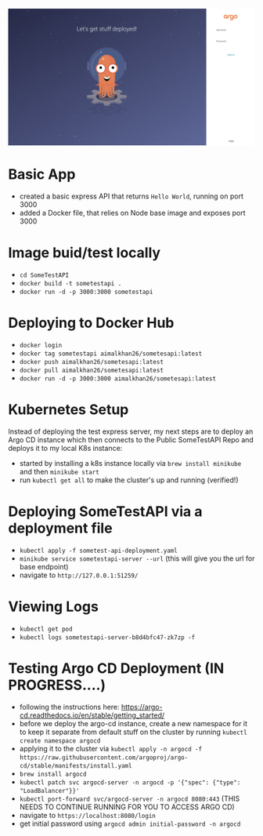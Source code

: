 ![alt text](image.png)

# Basic App

- created a basic express API that returns `Hello World`, running on port 3000
- added a Docker file, that relies on Node base image and exposes port 3000

# Image buid/test locally

- `cd SomeTestAPI`
- `docker build -t sometestapi .`
- `docker run -d -p 3000:3000 sometestapi`

# Deploying to Docker Hub

- `docker login`
- `docker tag sometestapi aimalkhan26/sometesapi:latest`
- `docker push aimalkhan26/sometesapi:latest`
- `docker pull aimalkhan26/sometesapi:latest`
- `docker run -d -p 3000:3000 aimalkhan26/sometesapi:latest`

# Kubernetes Setup

Instead of deploying the test express server, my next steps are to deploy an Argo CD instance which then connects to the Public SomeTestAPI Repo and deploys it to my local K8s instance:

- started by installing a k8s instance locally via `brew install minikube` and then `minikube start`
- run `kubectl get all` to make the cluster's up and running (verified!)

# Deploying SomeTestAPI via a deployment file
- `kubectl apply -f sometest-api-deployment.yaml`
- `minikube service sometestapi-server --url` (this will give you the url for base endpoint)
- navigate to `http://127.0.0.1:51259/`

# Viewing Logs
- `kubectl get pod`
- `kubectl logs sometestapi-server-b8d4bfc47-zk7zp -f`

# Testing Argo CD Deployment (IN PROGRESS....)
- following the instructions here: https://argo-cd.readthedocs.io/en/stable/getting_started/
- before we deploy the argo-cd instance, create a new namespace for it to keep it separate from default stuff on the cluster by running `kubectl create namespace argocd`
- applying it to the cluster via `kubectl apply -n argocd -f https://raw.githubusercontent.com/argoproj/argo-cd/stable/manifests/install.yaml`
- `brew install argocd`
- `kubectl patch svc argocd-server -n argocd -p '{"spec": {"type": "LoadBalancer"}}'`
- `kubectl port-forward svc/argocd-server -n argocd 8080:443` (THIS NEEDS TO CONTINUE RUNNING FOR YOU TO ACCESS ARGO CD)
- navigate to `https://localhost:8080/login`
- get initial password using `argocd admin initial-password -n argocd`
